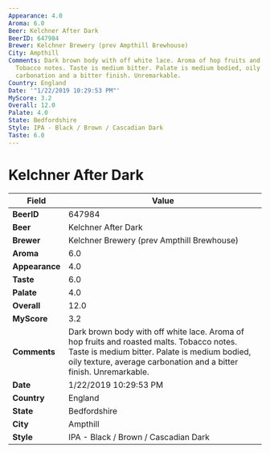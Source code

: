 ```yaml
---
Appearance: 4.0
Aroma: 6.0
Beer: Kelchner After Dark
BeerID: 647984
Brewer: Kelchner Brewery (prev Ampthill Brewhouse)
City: Ampthill
Comments: Dark brown body with off white lace. Aroma of hop fruits and roasted malts.
  Tobacco notes. Taste is medium bitter. Palate is medium bodied, oily texture, average
  carbonation and a bitter finish. Unremarkable.
Country: England
Date: '"1/22/2019 10:29:53 PM"'
MyScore: 3.2
Overall: 12.0
Palate: 4.0
State: Bedfordshire
Style: IPA - Black / Brown / Cascadian Dark
Taste: 6.0
---
```


# Kelchner After Dark

| Field         | Value |
|---------------|-------|
| **BeerID** | 647984 |
| **Beer** | Kelchner After Dark |
| **Brewer** | Kelchner Brewery (prev Ampthill Brewhouse) |
| **Aroma** | 6.0 |
| **Appearance** | 4.0 |
| **Taste** | 6.0 |
| **Palate** | 4.0 |
| **Overall** | 12.0 |
| **MyScore** | 3.2 |
| **Comments** | Dark brown body with off white lace. Aroma of hop fruits and roasted malts. Tobacco notes. Taste is medium bitter. Palate is medium bodied, oily texture, average carbonation and a bitter finish. Unremarkable. |
| **Date** | 1/22/2019 10:29:53 PM |
| **Country** | England |
| **State** | Bedfordshire |
| **City** | Ampthill |
| **Style** | IPA - Black / Brown / Cascadian Dark |
